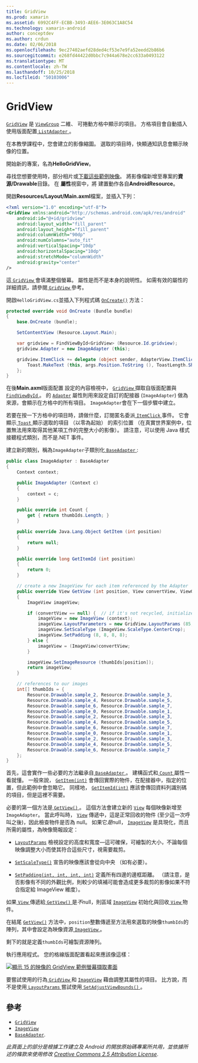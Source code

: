 ```yaml
---
title: GridView
ms.prod: xamarin
ms.assetid: 6992C4FF-ECBB-3493-AEE6-3E063C1A8C54
ms.technology: xamarin-android
author: conceptdev
ms.author: crdun
ms.date: 02/06/2018
ms.openlocfilehash: 9ec27402aefd28ded4cf53e7e9fa52eedd2b86b6
ms.sourcegitcommit: e268fd44422d0bbc7c944a678e2cc633a0493122
ms.translationtype: MT
ms.contentlocale: zh-TW
ms.lasthandoff: 10/25/2018
ms.locfileid: "50103006"
---
```

# <a name="gridview"></a>GridView

[`GridView`](https://developer.xamarin.com/api/type/Android.Widget.GridView/) 是 [`ViewGroup`](https://developer.xamarin.com/api/type/Android.Views.ViewGroup/)
二維、 可捲動方格中顯示的項目。 方格項目會自動插入使用版面配置[ `ListAdapter` ](https://developer.xamarin.com/api/property/Android.App.ListActivity.ListAdapter/)。

在本教學課程中，您會建立的影像縮圖。 選取的項目時，快顯通知訊息會顯示映像的位置。

開始新的專案，名為**HelloGridView**。

尋找您想要使用時，部分相片或[下載這些範例映像](http://developer.android.com/shareables/sample_images.zip)。 將影像檔新增至專案的**資源/Drawable**目錄。 在 **屬性**視窗中，將 建置動作各自**AndroidResource**。

開啟**Resources/Layout/Main.axml**檔案，並插入下列：

```xml
<?xml version="1.0" encoding="utf-8"?>
<GridView xmlns:android="http://schemas.android.com/apk/res/android"
    android:id="@+id/gridview"
    android:layout_width="fill_parent"
    android:layout_height="fill_parent"
    android:columnWidth="90dp"
    android:numColumns="auto_fit"
    android:verticalSpacing="10dp"
    android:horizontalSpacing="10dp"
    android:stretchMode="columnWidth"
    android:gravity="center"
/>
```

這[ `GridView` ](https://developer.xamarin.com/api/type/Android.Widget.GridView/)會填滿整個螢幕。 屬性是而不是本身的說明性。 如需有效的屬性的詳細資訊，請參閱[ `GridView` ](https://developer.xamarin.com/api/type/Android.Widget.GridView/)參考。

開啟`HelloGridView.cs`並插入下列程式碼 [`OnCreate()`](https://developer.xamarin.com/api/member/Android.App.Activity.OnCreate/p/Android.OS.Bundle/)
方法：

```csharp
protected override void OnCreate (Bundle bundle)
{
    base.OnCreate (bundle);

    SetContentView (Resource.Layout.Main);

    var gridview = FindViewById<GridView> (Resource.Id.gridview);
    gridview.Adapter = new ImageAdapter (this);

    gridview.ItemClick += delegate (object sender, AdapterView.ItemClickEventArgs args) {
        Toast.MakeText (this, args.Position.ToString (), ToastLength.Short).Show ();
    };
}
```

在後**Main.axml**版面配置 設定的內容檢視中， [ `GridView` ](https://developer.xamarin.com/api/type/Android.Widget.GridView/)擷取自版面配置與[ `FindViewById` ](https://developer.xamarin.com/api/member/Android.App.Activity.FindViewById/)。 的 [`Adapter`](https://developer.xamarin.com/api/property/Android.Widget.AdapterView.RawAdapter/)
屬性則用來設定自訂的配接器 (`ImageAdapter`) 做為來源，會顯示在方格中的所有項目。 `ImageAdapter`會在下一個步驟中建立。

若要在按一下方格中的項目時，請做什麼，訂閱匿名委派[ `ItemClick` ](https://developer.xamarin.com/api/event/Android.Widget.AdapterView.ItemClick/)事件。
它會顯示[ `Toast` ](https://developer.xamarin.com/api/type/Android.Widget.Toast/)顯示選取的項目 （以零為起始） 的索引位置 （在真實世界案例中，位置無法用來取得其他某項工作的完整大小的影像）。 請注意，可以使用 Java 樣式接聽程式類別，而不是.NET 事件。

建立新的類別，稱為`ImageAdapter`子類別化[ `BaseAdapter` ](https://developer.xamarin.com/api/type/Android.Widget.BaseAdapter/):

```csharp
public class ImageAdapter : BaseAdapter
{
    Context context;

    public ImageAdapter (Context c)
    {
        context = c;
    }

    public override int Count {
        get { return thumbIds.Length; }
    }

    public override Java.Lang.Object GetItem (int position)
    {
        return null;
    }

    public override long GetItemId (int position)
    {
        return 0;
    }

    // create a new ImageView for each item referenced by the Adapter
    public override View GetView (int position, View convertView, ViewGroup parent)
    {
        ImageView imageView;

        if (convertView == null) {  // if it's not recycled, initialize some attributes
            imageView = new ImageView (context);
            imageView.LayoutParameters = new GridView.LayoutParams (85, 85);
            imageView.SetScaleType (ImageView.ScaleType.CenterCrop);
            imageView.SetPadding (8, 8, 8, 8);
        } else {
            imageView = (ImageView)convertView;
        }

        imageView.SetImageResource (thumbIds[position]);
        return imageView;
    }

    // references to our images
    int[] thumbIds = {
        Resource.Drawable.sample_2, Resource.Drawable.sample_3,
        Resource.Drawable.sample_4, Resource.Drawable.sample_5,
        Resource.Drawable.sample_6, Resource.Drawable.sample_7,
        Resource.Drawable.sample_0, Resource.Drawable.sample_1,
        Resource.Drawable.sample_2, Resource.Drawable.sample_3,
        Resource.Drawable.sample_4, Resource.Drawable.sample_5,
        Resource.Drawable.sample_6, Resource.Drawable.sample_7,
        Resource.Drawable.sample_0, Resource.Drawable.sample_1,
        Resource.Drawable.sample_2, Resource.Drawable.sample_3,
        Resource.Drawable.sample_4, Resource.Drawable.sample_5,
        Resource.Drawable.sample_6, Resource.Drawable.sample_7
    };
}
```

首先，這會實作一些必要的方法繼承自[ `BaseAdapter` ](https://developer.xamarin.com/api/type/Android.Widget.BaseAdapter/)。 建構函式和[ `Count` ](https://developer.xamarin.com/api/property/Android.Widget.BaseAdapter.Count/)屬性一看就懂。 一般來說， [`GetItem(int)`](https://developer.xamarin.com/api/member/Android.Widget.BaseAdapter.GetItem/)
會傳回實際的物件，在配接器中，指定的位置，但此範例中會忽略它。 同樣地， [`GetItemId(int)`](https://developer.xamarin.com/api/member/Android.Widget.BaseAdapter.GetItemId/)
應該會傳回資料列識別碼的項目，但是這裡不需要。

必要的第一個方法是[ `GetView()` ](https://developer.xamarin.com/api/member/Android.Widget.BaseAdapter.GetView/)。
這個方法會建立新的 [`View`](https://developer.xamarin.com/api/type/Android.Views.View/)
每個映像新增至`ImageAdapter`。 當此呼叫時， [`View`](https://developer.xamarin.com/api/type/Android.Views.View/)
傳遞中，這是正常回收的物件 (至少這一次呼叫之後)，因此檢查物件是否為 null。 如果它*是*null， [`ImageView`](https://developer.xamarin.com/api/type/Android.Widget.ImageView/)
是具現化，而且所需的屬性，為映像簡報設定：

- [`LayoutParams`](https://developer.xamarin.com/api/property/Android.Views.View.LayoutParameters/) 檢視設定的高度和寬度&mdash;這可確保，可繪製的大小，不論每個映像調整大小而使其符合這些尺寸，視需要裁剪。

- [`SetScaleType()`](https://developer.xamarin.com/api/member/Android.Widget.ImageView.SetScaleType/) 宣告的映像應該會從向中央 （如有必要）。

- [`SetPadding(int, int, int, int)`](https://developer.xamarin.com/api/member/Android.Views.View.SetPadding/) 定義所有四邊的邊框距離。 （請注意，是否影像有不同的外觀比例，則較少的填補可能會造成更多裁剪的影像如果不符合指定給 ImageView 維度）。

如果[ `View` ](https://developer.xamarin.com/api/type/Android.Views.View/)傳遞給[ `GetView()` ](https://developer.xamarin.com/api/member/Android.Widget.BaseAdapter.GetView/)是*不*null，則區域 [`ImageView`](https://developer.xamarin.com/api/type/Android.Widget.ImageView/)
初始化與回收[ `View` ](https://developer.xamarin.com/api/type/Android.Views.View/)物件。

在結尾 [`GetView()`](https://developer.xamarin.com/api/member/Android.Widget.BaseAdapter.GetView/)
方法中，`position`整數傳遞至方法用來選取的映像`thumbIds`的陣列，其中會設定為映像資源[ `ImageView` ](https://developer.xamarin.com/api/type/Android.Widget.ImageView/)。

剩下的就是定義`thumbIds`可繪製資源陣列。

執行應用程式。 您的格線版面配置看起來應該像這樣：

[![顯示 15 的映像的 GridView 範例螢幕擷取畫面](grid-view-images/helloviews4.png)](grid-view-images/helloviews4.png#lightbox)

要嘗試使用的行為[ `GridView` ](https://developer.xamarin.com/api/type/Android.Widget.GridView/)和 [`ImageView`](https://developer.xamarin.com/api/type/Android.Widget.ImageView/)
藉由調整其屬性的項目。 比方說，而不是使用[ `LayoutParams` ](https://developer.xamarin.com/api/property/Android.Views.View.LayoutParameters/)嘗試使用[ `SetAdjustViewBounds()` ](https://developer.xamarin.com/api/member/Android.Widget.ImageView.SetAdjustViewBounds/)。


## <a name="references"></a>參考

-   [`GridView`](https://developer.xamarin.com/api/type/Android.Widget.GridView/) 
-   [`ImageView`](https://developer.xamarin.com/api/type/Android.Widget.ImageView/)
-   [`BaseAdapter`](https://developer.xamarin.com/api/type/Android.Widget.BaseAdapter/).

*此頁面上的部分是根據工作建立及 Android 的開放原始碼專案所共用，並依據所述的條款來使用修改*
[*Creative Commons 2.5 Attribution License*](http://creativecommons.org/licenses/by/2.5/).
